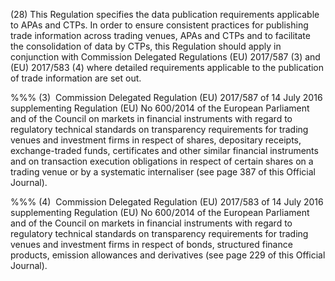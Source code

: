 (28) This Regulation specifies the data publication requirements applicable to APAs and CTPs. In order to ensure consistent practices for publishing trade information across trading venues, APAs and CTPs and to facilitate the consolidation of data by CTPs, this Regulation should apply in conjunction with Commission Delegated Regulations (EU) 2017/587 (3) and (EU) 2017/583 (4) where detailed requirements applicable to the publication of trade information are set out.

%%% (3)  Commission Delegated Regulation (EU) 2017/587 of 14 July 2016 supplementing Regulation (EU) No 600/2014 of the European Parliament and of the Council on markets in financial instruments with regard to regulatory technical standards on transparency requirements for trading venues and investment firms in respect of shares, depositary receipts, exchange-traded funds, certificates and other similar financial instruments and on transaction execution obligations in respect of certain shares on a trading venue or by a systematic internaliser (see page 387 of this Official Journal).

%%% (4)  Commission Delegated Regulation (EU) 2017/583 of 14 July 2016 supplementing Regulation (EU) No 600/2014 of the European Parliament and of the Council on markets in financial instruments with regard to regulatory technical standards on transparency requirements for trading venues and investment firms in respect of bonds, structured finance products, emission allowances and derivatives (see page 229 of this Official Journal).